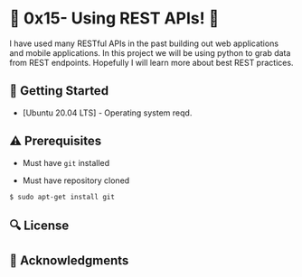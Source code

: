 # :shell: 0x15- Using REST APIs! :shell:

I have used many RESTful APIs in the past building out web applications and mobile applications. In this project we will be using python to grab data from REST endpoints. Hopefully I will learn more about best REST practices.


## :running: Getting Started

* [Ubuntu 20.04 LTS] - Operating system reqd.

## :warning: Prerequisites

* Must have `git` installed

* Must have repository cloned


```
$ sudo apt-get install git
```

## :mag: License


## :mega: Acknowledgments
